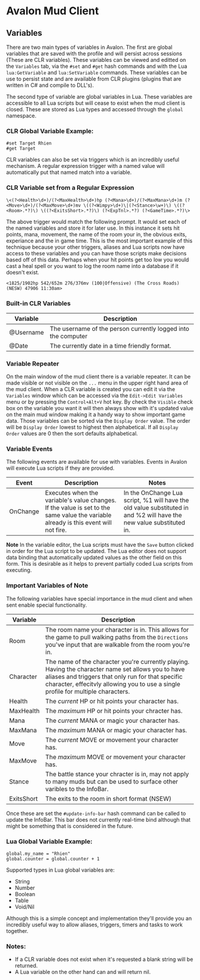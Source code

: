 # Avalon Mud Client

## Variables

There are two main types of variables in Avalon.  The first are global variables that are saved with the profile and will persist across sessions (These are CLR variables).  These variables can be viewed and editted on the `Variables` tab, via the `#set` and `#get` hash commands and with the Lua `lua:GetVariable` and `lua:SetVariable` commands.  These variables can be use to persist state and are available from CLR plugins (plugins that are written in C# and compile to DLL's).

The second type of variable are global variables in Lua.  These variables are accessible to all Lua scripts but will cease to exist when the mud client is closed.  These are stored as Lua types and accessed through the `global` namespace.  

### CLR Global Variable Example:

```
#set Target Rhien
#get Target
```

CLR variables can also be set via triggers which is an incredibly useful mechanism.  A regular expression trigger with a named value will automatically put that named match into a variable.

### CLR Variable set from a Regular Expression

```
\<(?<Health>\d+)/(?<MaxHealth>\d+)hp (?<Mana>\d+)/(?<MaxMana>\d+)m (?<Move>\d+)/(?<MaxMove>\d+)mv \((?<Wimpy>\d+)\|(?<Stance>\w+)\) \((?<Room>.*?)\) \((?<ExitsShort>.*?)\) (?<ExpTnl>.*?) (?<GameTime>.*?)\>
```

The above trigger would match the following prompt.  It would set each of the named variables and store it for later use.  In this instance it sets hit points, mana, movement, the name of the room your in, the obvious exits, experiance and the in game time.  This is the most important example of this technique because your other triggers, aliases and Lua scripts now have access to these variables and you can have those scripts make decisions based off of this data.  Perhaps when your hit points get too low you would cast a heal spell or you want to log the room name into a database if it doesn't exist.

```
<1825/1902hp 542/652m 276/376mv (100|Offensive) (The Cross Roads) (NESW) 47906 11:30am>
```

### Built-in CLR Variables

|Variable|Description|
|--------|-----------|
|@Username|The username of the person currently logged into the computer|
|@Date|The currently date in a time friendly format.|

### Variable Repeater

On the main window of the mud client there is a variable repeater.  It can be made visible or not visible on the `...` menu in the upper right hand area of the mud client.  When a CLR variable is created you can edit it via the `Variables` window which can be accessed via the `Edit->Edit Variables` menu or by pressing the `Control+Alt+V` hot key.  By check the `Visible` check box on the variable you want it will then always show with it's updated value on the main mud window making it a handy way to show important game data.  Those variables can be sorted via the `Display Order` value.  The order will be `Display Order` lowest to highest then alphabetical.  If all `Display Order` values are 0 then the sort defaults alphabetical.

### Variable Events

The following events are available for use with variables.  Events in Avalon will execute Lua scripts if they are provided.

|Event|Description|Notes|
|-----|-----------|-----|
|OnChange|Executes when the variable's value changes.  If the value is set to the same value the variable already is this event will not fire.|In the OnChange Lua script, %1 will have the old value substituted in and %2 will have the new value substituted in.|

**Note** In the variable editor, the Lua scripts must have the `Save` button clicked in order for the Lua script to be updated.  The Lua editor does not support data binding that automatically updated values as the other field on this form.  This is desirable as it helps to prevent partially coded Lua scripts from executing. 

### Important Variables of Note

The following variables have special importance in the mud client and when sent enable special functionality.

|Variable|Description|
|--------|-----------|
|Room|The room name your character is in.  This allows for the game to pull walking paths from the `Directions` you've input that are walkable from the room you're in.|
|Character|The name of the character you're currently playing.  Having the character name set allows you to have aliases and triggers that only run for that specific character, effecitvly allowing you to use a single profile for multiple characters.|
|Health|The *current* HP or hit points your character has.|
|MaxHealth|The *maximum* HP or hit points your chracter has.|
|Mana|The *current* MANA or magic your character has.|
|MaxMana|The *maximum* MANA or magic your character has.|
|Move|The *current* MOVE or movement your character has.|
|MaxMove|The *maximum* MOVE or movement your character has.|
|Stance|The battle stance your chracter is in, may not apply to many muds but can be used to surface other varibles to the InfoBar.|
|ExitsShort|The exits to the room in short format (NSEW)|

Once these are set the `#update-info-bar` hash command can be called to update the InfoBar.  This bar does not currently real-time bind although that might be something that is considered in the future.

### Lua Global Variable Example:

```
global.my_name = "Rhien"
global.counter = global.counter + 1
```

Supported types in Lua global variables are:

- String
- Number
- Boolean
- Table
- Void/Nil

Although this is a simple concept and implementation they'll provide you an incredibly useful way to allow aliases, triggers, timers and tasks to work together.

### Notes:

- If a CLR variable does not exist when it's requested a blank string will be returned.
- A Lua variable on the other hand can and will return nil.